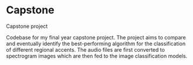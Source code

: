 # Capstone
Capstone project

Codebase for my final year capstone project. The project aims to compare and eventually identify the best-performing algorithm
 for the classification of different regional accents. The audio files are first converted to spectrogram images which are then fed to the image classification models.
